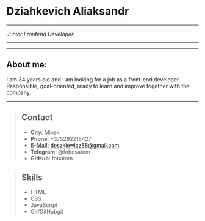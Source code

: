 # Dziahkevich Aliaksandr #

***
*Junior Frontend Developer*
***

***
## About me:
I am 34 years old and I am looking for a job as a front-end developer. Responsible, goal-oriented, ready to learn and improve together with the company.
***

> ## Contact ##
> * __City__: Minsk
> * __Phone__: +375292216427
> * __E-Mail__: deszkiewicz88@gmail.com
> * __Telegram__: @fobosatom
> * __GitHub__: fobatom

>  ## Skills 
>  * HTML
>  * CSS
>  * JavaScript
>  * Git/GitHubgit